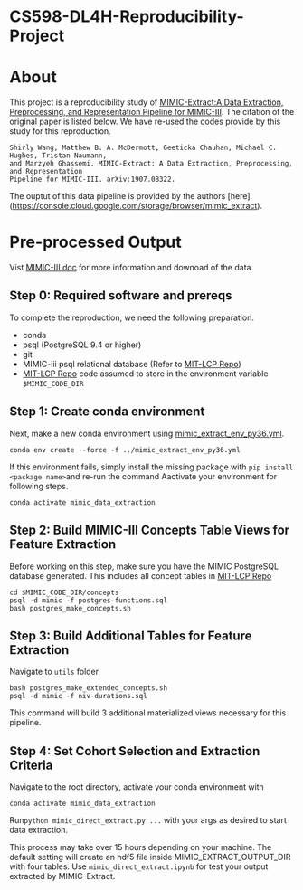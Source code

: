 # CS598-DL4H-Reproducibility-Project

# About

This project is a reproducibility study of [MIMIC-Extract:A Data Extraction, Preprocessing, and Representation Pipeline for MIMIC-III](https://github.com/mz4987/MIMIC_Extract). The citation of the original paper is listed below. We have re-used the codes provide by this study for this reproduction.

```
Shirly Wang, Matthew B. A. McDermott, Geeticka Chauhan, Michael C. Hughes, Tristan Naumann, 
and Marzyeh Ghassemi. MIMIC-Extract: A Data Extraction, Preprocessing, and Representation 
Pipeline for MIMIC-III. arXiv:1907.08322. 
```
The ouptut of this data pipeline is provided by the authors [here].(https://console.cloud.google.com/storage/browser/mimic_extract).

# Pre-processed Output
Vist [MIMIC-III doc](https://mimic.mit.edu/docs/gettingstarted/) for more information and downoad of the data.

## Step 0: Required software and prereqs

To complete the reproduction, we need the following preparation. 

* conda
* psql (PostgreSQL 9.4 or higher)
* git
* MIMIC-iii psql relational database (Refer to [MIT-LCP Repo](https://github.com/MIT-LCP/mimic-code))
* [MIT-LCP Repo](https://github.com/MIT-LCP/mimic-code) code assumed to store in the environment variable `$MIMIC_CODE_DIR`

## Step 1: Create conda environment

Next, make a new conda environment using [mimic_extract_env_py36.yml](../mimic_extract_env_py36.yml).

```
conda env create --force -f ../mimic_extract_env_py36.yml
```
If this environment fails, simply install the missing package with `pip install <package name>`and re-run the command 
Aactivate your environment for following steps.

```
conda activate mimic_data_extraction
```

## Step 2: Build MIMIC-III Concepts Table Views for Feature Extraction

Before working on this step, make sure you have the MIMIC PostgreSQL database generated. This includes all concept tables in [MIT-LCP Repo](https://github.com/MIT-LCP/mimic-code) 

```
cd $MIMIC_CODE_DIR/concepts
psql -d mimic -f postgres-functions.sql
bash postgres_make_concepts.sh
```

## Step 3: Build Additional Tables for Feature Extraction 

Navigate to `utils` folder
```
bash postgres_make_extended_concepts.sh
psql -d mimic -f niv-durations.sql
```
This command will build 3 additional materialized views necessary for this pipeline. 

## Step 4: Set Cohort Selection and Extraction Criteria

Navigate to the root directory, activate your conda environment with
```
conda activate mimic_data_extraction
```
Run`python mimic_direct_extract.py ...` with your args as desired to start data extraction.

This process may take over 15 hours depending on your machine. The default setting will create an hdf5 file inside MIMIC_EXTRACT_OUTPUT_DIR with four tables.
Use `mimic_direct_extract.ipynb` for test your output extracted by MIMIC-Extract.

